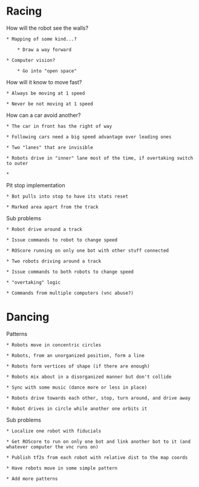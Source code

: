 # Racing



How will the robot see the walls?

    * Mapping of some kind...?

        * Draw a way forward

    * Computer vision?

        * Go into "open space"



How will it know to move fast?

    * Always be moving at 1 speed

    * Never be not moving at 1 speed



How can a car avoid another?

    * The car in front has the right of way

    * Following cars need a big speed advantage over leading ones

    * Two "lanes" that are invisible

    * Robots drive in "inner" lane most of the time, if overtaking switch to outer

    *

Pit stop implementation

    * Bot pulls into stop to have its stats reset

    * Marked area apart from the track



Sub problems

    * Robot drive around a track

    * Issue commands to robot to change speed

    * ROScore running on only one bot with other stuff connected

    * Two robots driving around a track

    * Issue commands to both robots to change speed

    * "overtaking" logic

    * Commands from multiple computers (vnc abuse?)



# Dancing



Patterns

    * Robots move in concentric circles

    * Robots, from an unorganized position, form a line

    * Robots form vertices of shape (if there are enough)

    * Robots mix about in a disorganized manner but don't collide

    * Sync with some music (dance more or less in place)

    * Robots drive towards each other, stop, turn around, and drive away

    * Robot drives in circle while another one orbits it

    



Sub problems

    * Localize one robot with fiducials 

    * Get ROScore to run on only one bot and link another bot to it (and whatever computer the vnc runs on)

    * Publish tf2s from each robot with relative dist to the map coords

    * Have robots move in some simple pattern

    * Add more patterns

 